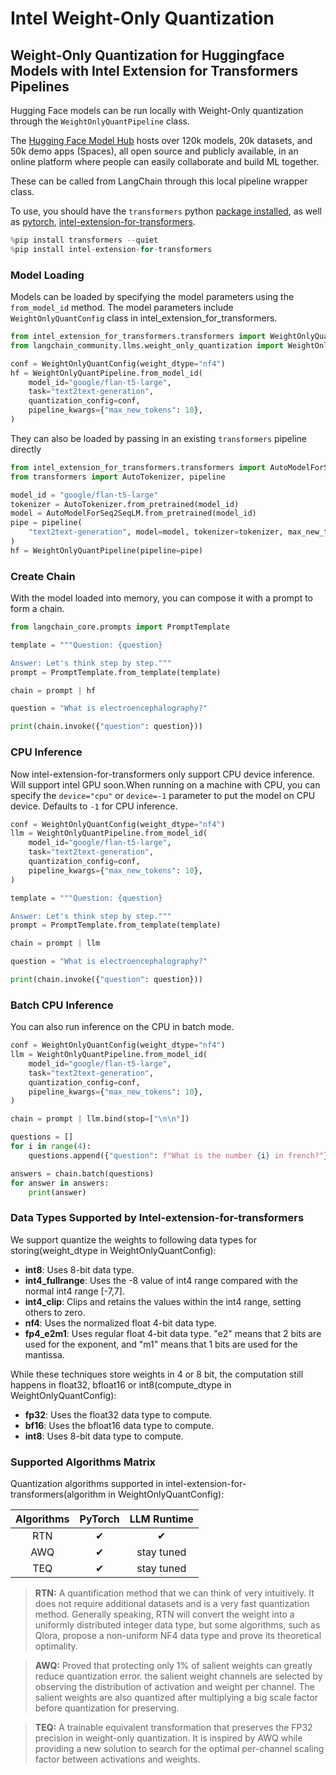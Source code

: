 # Intel Weight-Only Quantization
## Weight-Only Quantization for Huggingface Models with Intel Extension for Transformers Pipelines

Hugging Face models can be run locally with Weight-Only quantization through the `WeightOnlyQuantPipeline` class.

The [Hugging Face Model Hub](https://huggingface.co/models) hosts over 120k models, 20k datasets, and 50k demo apps (Spaces), all open source and publicly available, in an online platform where people can easily collaborate and build ML together.

These can be called from LangChain through this local pipeline wrapper class.

To use, you should have the ``transformers`` python [package installed](https://pypi.org/project/transformers/), as well as [pytorch](https://pytorch.org/get-started/locally/), [intel-extension-for-transformers](https://github.com/intel/intel-extension-for-transformers).


```python
%pip install transformers --quiet
%pip install intel-extension-for-transformers
```

### Model Loading

Models can be loaded by specifying the model parameters using the `from_model_id` method. The model parameters include `WeightOnlyQuantConfig` class in intel_extension_for_transformers.


```python
from intel_extension_for_transformers.transformers import WeightOnlyQuantConfig
from langchain_community.llms.weight_only_quantization import WeightOnlyQuantPipeline

conf = WeightOnlyQuantConfig(weight_dtype="nf4")
hf = WeightOnlyQuantPipeline.from_model_id(
    model_id="google/flan-t5-large",
    task="text2text-generation",
    quantization_config=conf,
    pipeline_kwargs={"max_new_tokens": 10},
)
```

They can also be loaded by passing in an existing `transformers` pipeline directly


```python
from intel_extension_for_transformers.transformers import AutoModelForSeq2SeqLM
from transformers import AutoTokenizer, pipeline

model_id = "google/flan-t5-large"
tokenizer = AutoTokenizer.from_pretrained(model_id)
model = AutoModelForSeq2SeqLM.from_pretrained(model_id)
pipe = pipeline(
    "text2text-generation", model=model, tokenizer=tokenizer, max_new_tokens=10
)
hf = WeightOnlyQuantPipeline(pipeline=pipe)
```

### Create Chain

With the model loaded into memory, you can compose it with a prompt to
form a chain.


```python
from langchain_core.prompts import PromptTemplate

template = """Question: {question}

Answer: Let's think step by step."""
prompt = PromptTemplate.from_template(template)

chain = prompt | hf

question = "What is electroencephalography?"

print(chain.invoke({"question": question}))
```

### CPU Inference

Now intel-extension-for-transformers only support CPU device inference. Will support intel GPU soon.When running on a machine with CPU, you can specify the `device="cpu"` or `device=-1` parameter to put the model on CPU device.
Defaults to `-1` for CPU inference.


```python
conf = WeightOnlyQuantConfig(weight_dtype="nf4")
llm = WeightOnlyQuantPipeline.from_model_id(
    model_id="google/flan-t5-large",
    task="text2text-generation",
    quantization_config=conf,
    pipeline_kwargs={"max_new_tokens": 10},
)

template = """Question: {question}

Answer: Let's think step by step."""
prompt = PromptTemplate.from_template(template)

chain = prompt | llm

question = "What is electroencephalography?"

print(chain.invoke({"question": question}))
```

### Batch CPU Inference

You can also run inference on the CPU in batch mode.


```python
conf = WeightOnlyQuantConfig(weight_dtype="nf4")
llm = WeightOnlyQuantPipeline.from_model_id(
    model_id="google/flan-t5-large",
    task="text2text-generation",
    quantization_config=conf,
    pipeline_kwargs={"max_new_tokens": 10},
)

chain = prompt | llm.bind(stop=["\n\n"])

questions = []
for i in range(4):
    questions.append({"question": f"What is the number {i} in french?"})

answers = chain.batch(questions)
for answer in answers:
    print(answer)
```

### Data Types Supported by Intel-extension-for-transformers

We support quantize the weights to following data types for storing(weight_dtype in WeightOnlyQuantConfig):

* **int8**: Uses 8-bit data type.
* **int4_fullrange**: Uses the -8 value of int4 range compared with the normal int4 range [-7,7].
* **int4_clip**: Clips and retains the values within the int4 range, setting others to zero.
* **nf4**: Uses the normalized float 4-bit data type.
* **fp4_e2m1**: Uses regular float 4-bit data type. "e2" means that 2 bits are used for the exponent, and "m1" means that 1 bits are used for the mantissa.

While these techniques store weights in 4 or 8 bit, the computation still happens in float32, bfloat16 or int8(compute_dtype in WeightOnlyQuantConfig):
* **fp32**: Uses the float32 data type to compute.
* **bf16**: Uses the bfloat16 data type to compute.
* **int8**: Uses 8-bit data type to compute.

### Supported Algorithms Matrix

Quantization algorithms supported in intel-extension-for-transformers(algorithm in WeightOnlyQuantConfig):

| Algorithms |   PyTorch  |    LLM Runtime    |
|:--------------:|:----------:|:----------:|
|       RTN      |  &#10004;  |  &#10004;  |
|       AWQ      |  &#10004;  | stay tuned |
|      TEQ      | &#10004; | stay tuned |
> **RTN:** A quantification method that we can think of very intuitively. It does not require additional datasets and is a very fast quantization method. Generally speaking, RTN will convert the weight into a uniformly distributed integer data type, but some algorithms, such as Qlora, propose a non-uniform NF4 data type and prove its theoretical optimality.

> **AWQ:** Proved that protecting only 1% of salient weights can greatly reduce quantization error. the salient weight channels are selected by observing the distribution of activation and weight per channel. The salient weights are also quantized after multiplying a big scale factor before quantization for preserving.

> **TEQ:** A trainable equivalent transformation that preserves the FP32 precision in weight-only quantization. It is inspired by AWQ while providing a new solution to search for the optimal per-channel scaling factor between activations and weights.

